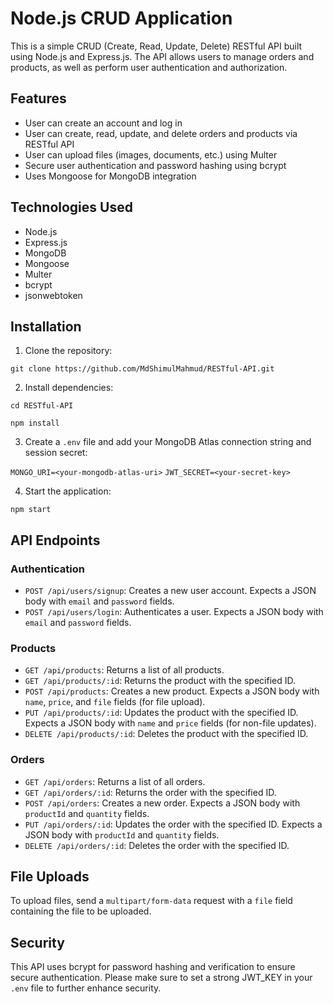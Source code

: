 # Node.js CRUD Application

This is a simple CRUD (Create, Read, Update, Delete) RESTful API built using Node.js and Express.js. The API allows users to manage orders and products, as well as perform user authentication and authorization.

## Features

- User can create an account and log in
- User can create, read, update, and delete orders and products via RESTful API
- User can upload files (images, documents, etc.) using Multer
- Secure user authentication and password hashing using bcrypt
- Uses Mongoose for MongoDB integration

## Technologies Used

- Node.js
- Express.js
- MongoDB
- Mongoose
- Multer
- bcrypt
- jsonwebtoken

## Installation

1. Clone the repository:

`git clone https://github.com/MdShimulMahmud/RESTful-API.git`

2. Install dependencies:

`cd RESTful-API`

`npm install`

3. Create a `.env` file and add your MongoDB Atlas connection string and session secret:

`MONGO_URI=<your-mongodb-atlas-uri>`
`JWT_SECRET=<your-secret-key>`

4. Start the application:

`npm start`

## API Endpoints

### Authentication

- `POST /api/users/signup`: Creates a new user account. Expects a JSON body with `email` and `password` fields.
- `POST /api/users/login`: Authenticates a user. Expects a JSON body with `email` and `password` fields.

### Products

- `GET /api/products`: Returns a list of all products.
- `GET /api/products/:id`: Returns the product with the specified ID.
- `POST /api/products`: Creates a new product. Expects a JSON body with `name`, `price`, and `file` fields (for file upload).
- `PUT /api/products/:id`: Updates the product with the specified ID. Expects a JSON body with `name` and `price` fields (for non-file updates).
- `DELETE /api/products/:id`: Deletes the product with the specified ID.

### Orders

- `GET /api/orders`: Returns a list of all orders.
- `GET /api/orders/:id`: Returns the order with the specified ID.
- `POST /api/orders`: Creates a new order. Expects a JSON body with `productId` and `quantity` fields.
- `PUT /api/orders/:id`: Updates the order with the specified ID. Expects a JSON body with `productId` and `quantity` fields.
- `DELETE /api/orders/:id`: Deletes the order with the specified ID.

## File Uploads

To upload files, send a `multipart/form-data` request with a `file` field containing the file to be uploaded.

## Security

This API uses bcrypt for password hashing and verification to ensure secure authentication. Please make sure to set a strong JWT_KEY in your `.env` file to further enhance security.
